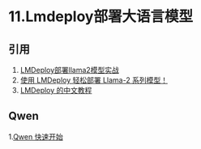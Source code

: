 # 11.Lmdeploy部署大语言模型

## 引用
1. [LMDeploy部署llama2模型实战](https://www.ctyun.cn/developer/article/465958750707781)
2. [使用 LMDeploy 轻松部署 Llama-2 系列模型！](https://cloud.tencent.com/developer/article/2316226)
3. [LMDeploy 的中文教程](https://lmdeploy.readthedocs.io/zh-cn/latest/)

## Qwen
1.[Qwen 快速开始 ](https://qwen.readthedocs.io/zh-cn/latest/getting_started/concepts.html#)
